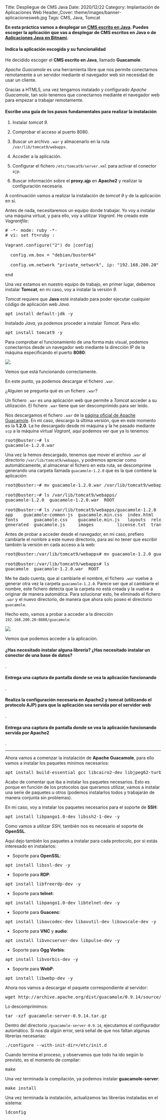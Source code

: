 Title: Despliegue de CMS Java
Date: 2020/12/22
Category: Implantación de Aplicaciones Web
Header_Cover: theme/images/banner-aplicacionesweb.jpg
Tags: CMS, Java, Tomcat

**En esta práctica vamos a desplegar un [CMS escrito en Java](https://java-source.net/open-source/content-managment-systems). Puedes escoger la aplicación que vas a desplegar de CMS escritos en Java o de [Aplicaciones Java en Bitnami](https://bitnami.com/tag/java).**

#### Indica la aplicación escogida y su funcionalidad

He decidido escoger el **CMS escrito en Java**, llamado **Guacamole**.

*Apache Guacamole* es una herramienta libre que nos permite conectarnos remotamente a un servidor mediante el navegador web sin necesidad de usar un cliente.

Gracias a HTML5, una vez tengamos instalado y configurado *Apache Guacamole*, tan solo tenemos que conectarnos mediante el navegador web para empezar a trabajar remotamente.


#### Escribe una guía de los pasos fundamentales para realizar la instalación

1. Instalar *tomcat 9*.

2. Comprobar el acceso al puerto 8080.

3. Buscar un archivo `.war` y almacenarlo en la ruta `/var/lib/tomcat9/webapps`.

4. Acceder a la aplicación.

5. Configurar el fichero `/etc/tomcat9/server.xml` para activar el conector `ajp`.

6. Buscar información sobre el **proxy.ajp** en **Apache2** y realizar la configuración necesaria.

A continuación vamos a realizar la instalación de *tomcat 9* y de la aplicación en sí.

Antes de nada, necesitaremos un equipo donde trabajar. Yo voy a instalar una máquina virtual, y para ello, voy a utilizar *Vagrant*. He creado este *Vagrantfile*:

<pre>
# -*- mode: ruby -*-
# vi: set ft=ruby :

Vagrant.configure("2") do |config|

  config.vm.box = "debian/buster64"

  config.vm.network "private_network", ip: "192.168.200.20"

end
</pre>

Una vez estamos en nuestro equipo de trabajo, en primer lugar, debemos instalar **Tomcat**, en mi caso, voy a instalar la versión *9*.

*Tomcat* requiere que **Java** esté instalado para poder ejecutar cualquier código de aplicación web *Java*.

<pre>
apt install default-jdk -y
</pre>

Instalado *Java*, ya podemos proceder a instalar *Tomcat*. Para ello:

<pre>
apt install tomcat9 -y
</pre>

Para comprobar el funcionamiento de una forma más visual, podemos conectarnos desde un navegador web mediante la dirección IP de la máquina especificando el puerto **8080**:

![.](images/iaw_despliegue_de_CMS_Java/tomcat8080.png)

Vemos que está funcionando correctamente.

En este punto, ya podemos descargar el fichero `.war`.

¿Alguien se pregunta qué es un fichero `.war`?

Un fichero `.war` es una aplicación web que permite a *Tomcat* acceder a su utilización. El fichero `.war` tiene que ser descomprimido para ser leído.

Nos descargamos el fichero `.war` de la [página oficial de Apache Guacamole](https://guacamole.apache.org/releases/). En mi caso, descargo la última versión, que en este momento es la **1.2.0**. La he descargado desde mi máquina y la he pasado mediante `scp` a la máquina virtual *Vagrant*, aquí podemos ver que ya lo tenemos:

<pre>
root@buster:~# ls
guacamole-1.2.0.war
</pre>

Una vez la hemos descargado, tenemos que mover el archivo `.war` al directorio `/var/lib/tomcat9/webapps`, y podremos apreciar como automáticamente, al almacenar el fichero en esta ruta, se descomprime generando una carpeta llamada `guacamole-1.2.0` que es la que contiene la aplicación:

<pre>
root@buster:~# mv guacamole-1.2.0.war /var/lib/tomcat9/webapps

root@buster:~# ls /var/lib/tomcat9/webapps/
guacamole-1.2.0  guacamole-1.2.0.war  ROOT

root@buster:~# ls /var/lib/tomcat9/webapps/guacamole-1.2.0
app	   guacamole-common-js	guacamole.min.css  index.html	META-INF	       WEB-INF
fonts	   guacamole.css	guacamole.min.js   layouts	relocateParameters.js
generated  guacamole.js		images		   license.txt	translations
</pre>

Antes de probar a acceder desde el navegador, en mi caso, prefiero cambiarle el nombre a este nuevo directorio, para así no tener que escribir también la versión en cada acceso a la web:

<pre>
root@buster:/var/lib/tomcat9/webapps# mv guacamole-1.2.0 guacamole

root@buster:/var/lib/tomcat9/webapps# ls
guacamole  guacamole-1.2.0.war	ROOT
</pre>

Me he dado cuenta, que al cambiarle el nombre, el fichero `.war` vuelve a generar otra vez la carpeta `guacamole-1.2.0`. Parece ser que al cambiarle el nombre, este fichero detecta que la carpeta no está creada y la vuelve a originar de manera automática. Para solucionar esto, he eliminado el fichero `.war` y el nuevo directorio, de manera que ahora solo poseo el directorio `guacamole`.

Hecho esto, vamos a probar a acceder a la dirección `192.168.200.20:8080/guacamole`:

![.](images/iaw_despliegue_de_CMS_Java/guacamole8080.png)

Vemos que podemos acceder a la aplicación.
























#### ¿Has necesitado instalar alguna librería? ¿Has necesitado instalar un conector de una base de datos?

.

#### Entrega una captura de pantalla donde se vea la aplicación funcionando

.

#### Realiza la configuración necesaria en Apache2 y tomcat (utilizando el protocolo AJP) para que la aplicación sea servida por el servidor web

.

#### Entrega una captura de pantalla donde se vea la aplicación funcionando servida por Apache2

.
































------------------------------------------------------------------------------------------------------

Ahora vamos a comenzar la instalación de **Apache Guacamole**, para ello vamos a instalar los paquetes mínimos necesarios:

<pre>
apt install build-essential gcc libcairo2-dev libjpeg62-turbo-dev libpng-dev libtool-bin libossp-uuid-dev -y
</pre>

Acabo de comentar que iba a instalar los paquetes necesarios. Esto es porque en función de los protocolos que queramos utilizar, vamos a instalar una serie de paquetes u otros (podemos instalarlos todos y trabajarán de manera conjunta sin problemas).

En mi caso, voy a instalar los paquetes necesarios para el soporte de **SSH**:

<pre>
apt install libpango1.0-dev libssh2-1-dev -y
</pre>

Como vamos a utilizar *SSH*, también nos es necesario el soporte de **OpenSSL**.

Aquí dejo también los paquetes a instalar para cada protocolo, por si estás interesado en instalarlos:

- Soporte para **OpenSSL**:

<pre>
apt install libssl-dev -y
</pre>

- Soporte para **RDP**:

<pre>
apt install libfreerdp-dev -y
</pre>

- Soporte para **telnet**:

<pre>
apt install libpango1.0-dev libtelnet-dev -y
</pre>

- Soporte para **Guacenc**:

<pre>
apt install libavcodec-dev libavutil-dev libswscale-dev -y
</pre>

- Soporte para **VNC** y **audio**:

<pre>
apt install libvncserver-dev libpulse-dev -y
</pre>

- Soporte para **Ogg Vorbis**:

<pre>
apt install libvorbis-dev -y
</pre>

- Soporte para **WebP**:

<pre>
apt install libwebp-dev -y
</pre>


Ahora nos vamos a descargar el paquete correspondiente al servidor:

<pre>
wget http://archive.apache.org/dist/guacamole/0.9.14/source/guacamole-server-0.9.14.tar.gz
</pre>

Lo descomprimimos:

<pre>
tar -xzf guacamole-server-0.9.14.tar.gz
</pre>

Dentro del directorio `/guacamole-server-0.9.14`, ejecutamos el configurador automático. Si nos da algún error, será señal de que nos faltan algunas librerías necesarias:

<pre>
./configure --with-init-dir=/etc/init.d
</pre>

Cuando termina el proceso, y observamos que todo ha ido según lo previsto, es el momento de compilar:

<pre>
make
</pre>

Una vez terminada la compilación, ya podemos instalar **guacamole-server**:

<pre>
make install
</pre>

Una vez terminada la instalación, actualizamos las librerías instaladas en el sistema:

<pre>
ldconfig
</pre>
